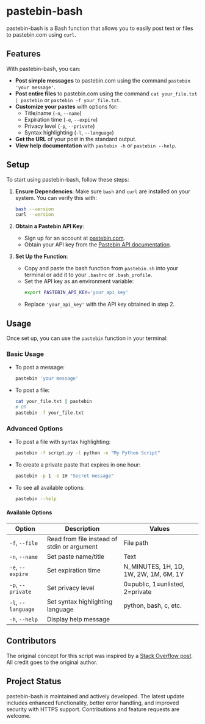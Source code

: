 # pastebin-bash

pastebin-bash is a Bash function that allows you to easily post text or files to pastebin.com using `curl`. 

## Features

With pastebin-bash, you can:

- **Post simple messages** to pastebin.com using the command `pastebin 'your message'`.
- **Post entire files** to pastebin.com using the command `cat your_file.txt | pastebin` or `pastebin -f your_file.txt`.
- **Customize your pastes** with options for:
  - Title/name (`-n`, `--name`)
  - Expiration time (`-e`, `--expire`)
  - Privacy level (`-p`, `--private`)
  - Syntax highlighting (`-l`, `--language`)
- **Get the URL** of your post in the standard output.
- **View help documentation** with `pastebin -h` or `pastebin --help`.

## Setup

To start using pastebin-bash, follow these steps:

1. **Ensure Dependencies**: Make sure `bash` and `curl` are installed on your system. You can verify this with:
   ```bash
   bash --version
   curl --version
   ```
2. **Obtain a Pastebin API Key**: 
   - Sign up for an account at [pastebin.com](https://pastebin.com).
   - Obtain your API key from the [Pastebin API documentation](https://pastebin.com/doc_api).
   
3. **Set Up the Function**:
   - Copy and paste the bash function from `pastebin.sh` into your terminal or add it to your `.bashrc` or `.bash_profile`.
   - Set the API key as an environment variable:
     ```bash
     export PASTEBIN_API_KEY='your_api_key'
     ```
   - Replace `'your_api_key'` with the API key obtained in step 2.

## Usage

Once set up, you can use the `pastebin` function in your terminal:

### Basic Usage

- To post a message:
  ```bash
  pastebin 'your message'
  ```

- To post a file:
  ```bash
  cat your_file.txt | pastebin
  # OR
  pastebin -f your_file.txt
  ```

### Advanced Options

- To post a file with syntax highlighting:
  ```bash
  pastebin -f script.py -l python -n "My Python Script"
  ```

- To create a private paste that expires in one hour:
  ```bash
  pastebin -p 1 -e 1H "Secret message"
  ```

- To see all available options:
  ```bash
  pastebin --help
  ```

#### Available Options

| Option | Description | Values |
|--------|-------------|--------|
| `-f`, `--file` | Read from file instead of stdin or argument | File path |
| `-n`, `--name` | Set paste name/title | Text |
| `-e`, `--expire` | Set expiration time | N_MINUTES, 1H, 1D, 1W, 2W, 1M, 6M, 1Y |
| `-p`, `--private` | Set privacy level | 0=public, 1=unlisted, 2=private |
| `-l`, `--language` | Set syntax highlighting language | python, bash, c, etc. |
| `-h`, `--help` | Display help message | |

## Contributors

The original concept for this script was inspired by a [Stack Overflow post](https://stackoverflow.com/a/58440856/10637718). All credit goes to the original author.

## Project Status

pastebin-bash is maintained and actively developed. The latest update includes enhanced functionality, better error handling, and improved security with HTTPS support. Contributions and feature requests are welcome.

